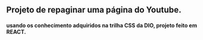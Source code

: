 ## Projeto de repaginar uma página do Youtube.
#### usando os conhecimento adquiridos na trilha CSS da DIO, projeto feito em REACT.
